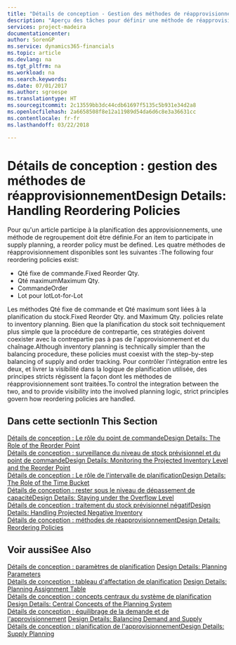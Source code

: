 ```yaml
---
title: "Détails de conception - Gestion des méthodes de réapprovisionnement | Microsoft Docs"
description: "Aperçu des tâches pour définir une méthode de réapprovisionnement dans la planification des approvisionnements."
services: project-madeira
documentationcenter: 
author: SorenGP
ms.service: dynamics365-financials
ms.topic: article
ms.devlang: na
ms.tgt_pltfrm: na
ms.workload: na
ms.search.keywords: 
ms.date: 07/01/2017
ms.author: sgroespe
ms.translationtype: HT
ms.sourcegitcommit: 2c13559bb3dc44cdb61697f5135c5b931e34d2a8
ms.openlocfilehash: 2a6658508f8e12a11989d54da6d6c8e3a36631cc
ms.contentlocale: fr-fr
ms.lasthandoff: 03/22/2018

---
```

# <a name="design-details-handling-reordering-policies"></a><span data-ttu-id="38746-103">Détails de conception : gestion des méthodes de réapprovisionnement</span><span class="sxs-lookup"><span data-stu-id="38746-103">Design Details: Handling Reordering Policies</span></span>
<span data-ttu-id="38746-104">Pour qu'un article participe à la planification des approvisionnements, une méthode de regroupement doit être définie.</span><span class="sxs-lookup"><span data-stu-id="38746-104">For an item to participate in supply planning, a reorder policy must be defined.</span></span> <span data-ttu-id="38746-105">Les quatre méthodes de réapprovisionnement disponibles sont les suivantes :</span><span class="sxs-lookup"><span data-stu-id="38746-105">The following four reordering policies exist:</span></span>  
  
* <span data-ttu-id="38746-106">Qté fixe de commande.</span><span class="sxs-lookup"><span data-stu-id="38746-106">Fixed Reorder Qty.</span></span>  
* <span data-ttu-id="38746-107">Qté maximum</span><span class="sxs-lookup"><span data-stu-id="38746-107">Maximum Qty.</span></span>  
* <span data-ttu-id="38746-108">Commande</span><span class="sxs-lookup"><span data-stu-id="38746-108">Order</span></span>  
* <span data-ttu-id="38746-109">Lot pour lot</span><span class="sxs-lookup"><span data-stu-id="38746-109">Lot-for-Lot</span></span>  
  
<span data-ttu-id="38746-110">Les méthodes Qté fixe de commande et Qté maximum sont liées à la planification du stock.</span><span class="sxs-lookup"><span data-stu-id="38746-110">Fixed Reorder Qty. and Maximum Qty. policies relate to inventory planning.</span></span> <span data-ttu-id="38746-111">Bien que la planification du stock soit techniquement plus simple que la procédure de contrepartie, ces stratégies doivent coexister avec la contrepartie pas à pas de l'approvisionnement et du chaînage.</span><span class="sxs-lookup"><span data-stu-id="38746-111">Although inventory planning is technically simpler than the balancing procedure, these policies must coexist with the step-by-step balancing of supply and order tracking.</span></span> <span data-ttu-id="38746-112">Pour contrôler l'intégration entre les deux, et livrer la visibilité dans la logique de planification utilisée, des principes stricts régissent la façon dont les méthodes de réapprovisionnement sont traitées.</span><span class="sxs-lookup"><span data-stu-id="38746-112">To control the integration between the two, and to provide visibility into the involved planning logic, strict principles govern how reordering policies are handled.</span></span>  
  
## <a name="in-this-section"></a><span data-ttu-id="38746-113">Dans cette section</span><span class="sxs-lookup"><span data-stu-id="38746-113">In This Section</span></span>  
[<span data-ttu-id="38746-114">Détails de conception : Le rôle du point de commande</span><span class="sxs-lookup"><span data-stu-id="38746-114">Design Details: The Role of the Reorder Point</span></span>](design-details-the-role-of-the-reorder-point.md)  
[<span data-ttu-id="38746-115">Détails de conception : surveillance du niveau de stock prévisionnel et du point de commande</span><span class="sxs-lookup"><span data-stu-id="38746-115">Design Details: Monitoring the Projected Inventory Level and the Reorder Point</span></span>](design-details-monitoring-the-projected-inventory-level-and-the-reorder-point.md)  
[<span data-ttu-id="38746-116">Détails de conception : Le rôle de l'intervalle de planification</span><span class="sxs-lookup"><span data-stu-id="38746-116">Design Details: The Role of the Time Bucket</span></span>](design-details-the-role-of-the-time-bucket.md)  
[<span data-ttu-id="38746-117">Détails de conception : rester sous le niveau de dépassement de capacité</span><span class="sxs-lookup"><span data-stu-id="38746-117">Design Details: Staying under the Overflow Level</span></span>](design-details-staying-under-the-overflow-level.md)  
[<span data-ttu-id="38746-118">Détails de conception : traitement du stock prévisionnel négatif</span><span class="sxs-lookup"><span data-stu-id="38746-118">Design Details: Handling Projected Negative Inventory</span></span>](design-details-handling-projected-negative-inventory.md)  
[<span data-ttu-id="38746-119">Détails de conception : méthodes de réapprovisionnement</span><span class="sxs-lookup"><span data-stu-id="38746-119">Design Details: Reordering Policies</span></span>](design-details-reordering-policies.md)  
  
## <a name="see-also"></a><span data-ttu-id="38746-120">Voir aussi</span><span class="sxs-lookup"><span data-stu-id="38746-120">See Also</span></span>  
<span data-ttu-id="38746-121">[Détails de conception : paramètres de planification](design-details-planning-parameters.md) </span><span class="sxs-lookup"><span data-stu-id="38746-121">[Design Details: Planning Parameters](design-details-planning-parameters.md) </span></span>  
<span data-ttu-id="38746-122">[Détails de conception : tableau d'affectation de planification](design-details-planning-assignment-table.md) </span><span class="sxs-lookup"><span data-stu-id="38746-122">[Design Details: Planning Assignment Table](design-details-planning-assignment-table.md) </span></span>  
<span data-ttu-id="38746-123">[Détails de conception : concepts centraux du système de planification](design-details-central-concepts-of-the-planning-system.md) </span><span class="sxs-lookup"><span data-stu-id="38746-123">[Design Details: Central Concepts of the Planning System](design-details-central-concepts-of-the-planning-system.md) </span></span>  
<span data-ttu-id="38746-124">[Détails de conception : équilibrage de la demande et de l'approvisionnement](design-details-balancing-demand-and-supply.md) </span><span class="sxs-lookup"><span data-stu-id="38746-124">[Design Details: Balancing Demand and Supply](design-details-balancing-demand-and-supply.md) </span></span>  
[<span data-ttu-id="38746-125">Détails de conception : planification de l'approvisionnement</span><span class="sxs-lookup"><span data-stu-id="38746-125">Design Details: Supply Planning</span></span>](design-details-supply-planning.md)
